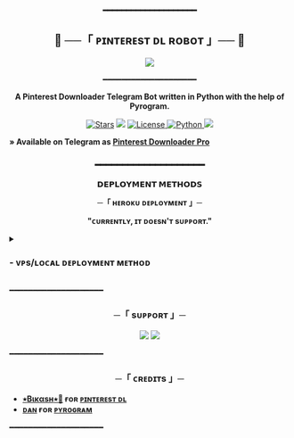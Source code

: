 <p align="center"> <b>━━━━━━━━━━━━━━━━━━━━</b></p>

<h2 align="center">
    💫 ──「 ᴘɪɴᴛᴇʀᴇsᴛ ᴅʟ ʀᴏʙᴏᴛ 」── 💫
</h2>

<p align="center">
  <img src="https://te.legra.ph/file/12353e16e40f8490ee486.jpg">
</p>


<p align="center"> ━━━━━━━━━━━━━━━━━━━━ </p>

<p align="center"> <b>A Pinterest Downloader Telegram Bot written in Python with the help of Pyrogram.</b> </p>

<p align="center">
<a href="https://github.com/Bikash1225/Pinterest-dl/stargazers"><img src="https://img.shields.io/github/stars/Bikash1225/Pinterest-dl?color=black&logo=github&logoColor=black&style=for-the-badge" alt="Stars" /></a>
<a href="https://github.com/Bikash1225/Pinterest-dl/network/members"> <img src="https://img.shields.io/github/forks/Bikash1225/Pinterest-dl?color=black&logo=github&logoColor=black&style=for-the-badge" /></a>
<a href="https://github.com/Bikash1225/Pinterest-dl/blob/master/LICENSE"> <img src="https://img.shields.io/badge/License-MIT-blueviolet?style=for-the-badge" alt="License" /> </a>
<a href="https://www.python.org/"> <img src="https://img.shields.io/badge/Written%20in-Python-skyblue?style=for-the-badge&logo=python" alt="Python" /> </a>
<a href="https://github.com/Bikash1225/Pinterest-dl/commits/Bikash1225"> <img src="https://img.shields.io/github/last-commit/Bikash1225/Pinterest-dl?color=black&logo=github&logoColor=black&style=for-the-badge" /></a>
    
</p>

<p><b>» Available on Telegram as <a href="https://t.me/ProPinterestBot">Pinterest Downloader Pro</a></b></p>


<h3 align="center"> ━━━━━━━━━━━━━━━━━━━━ </h3>

<p align="center">
<b>𝗗𝗘𝗣𝗟𝗢𝗬𝗠𝗘𝗡𝗧 𝗠𝗘𝗧𝗛𝗢𝗗𝗦</b>
</p>

<p align="center">
    <b>    ─「 ʜᴇʀᴏᴋᴜ ᴅᴇᴘʟᴏʏᴍᴇɴᴛ 」─ </b>
</p>
<p align="center">
    <b>   "ᴄᴜʀʀᴇɴᴛʟʏ, ɪᴛ ᴅᴏᴇsɴ'ᴛ sᴜᴘᴘᴏʀᴛ." </b>
</p>


<details>
<summary><h3>
- <b> ᴠᴘs/ʟᴏᴄᴀʟ ᴅᴇᴘʟᴏʏᴍᴇɴᴛ ᴍᴇᴛʜᴏᴅ </b>
</h3></summary>

- Personalise main.py and ToXic/text.py files
- Upgrade and Update by :
`sudo apt-get update && sudo apt-get upgrade -y`
- Clone the repository by :
`git clone https://github.com/Bikash1225/Pinterest-dl && cd Pinterest-dl`
- Install requirements by :
`pip3 install -U -r requirements.txt`

- Install tmux to keep running your bot when you close the terminal by :
`sudo apt install tmux`
- Finally run the bot by :
`python3 main.py`
- For getting out from tmux session<br>
Press `Ctrl+b` and then `d`
<br>
</details>

━━━━━━━━━━━━━━━━━━━━
<h3 align="center">
    ─「 sᴜᴩᴩᴏʀᴛ 」─
</h3>

<p align="center">
<a href="https://telegram.me/ChatHuB_x_D"><img src="https://img.shields.io/badge/-Support%20Group-blue.svg?style=for-the-badge&logo=Telegram"></a> 
<a href="https://telegram.me/ToXicAssociation"><img src="https://img.shields.io/badge/-Support%20Channel-blue.svg?style=for-the-badge&logo=Telegram"></a>
</p>

━━━━━━━━━━━━━━━━━━━━

<h3 align="center">
    ─「 ᴄʀᴇᴅɪᴛs 」─
</h3>

- <b>[٭Bιĸαѕн٭🤍](https://github.com/Bikash1225)  ғᴏʀ  [ᴘɪɴᴛᴇʀᴇsᴛ ᴅʟ](https://github.com/Bikash1225/Pinterest-dl) </b>
- <b>[ᴅᴀɴ](https://github.com/delivrance)  ғᴏʀ  [ᴘʏʀᴏɢʀᴀᴍ](https://github.com/pyrogram/pyrogram) </b>


━━━━━━━━━━━━━━━━━━━━
